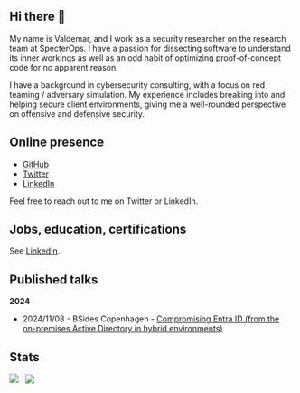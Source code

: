 ## Hi there 👋
My name is Valdemar, and I work as a security researcher on the research team at SpecterOps. I have a passion for dissecting software to understand its inner workings as well as an odd habit of optimizing proof-of-concept code for no apparent reason.

I have a background in cybersecurity consulting, with a focus on red teaming / adversary simulation. My experience includes breaking into and helping secure client environments, giving me a well-rounded perspective on offensive and defensive security. 

## Online presence
- [GitHub](https://github.com/bytewreck)
- [Twitter](https://twitter.com/bytewreck)
- [LinkedIn](https://www.linkedin.com/in/valdemar-car%C3%B8e/)

Feel free to reach out to me on Twitter or LinkedIn.

## Jobs, education, certifications

See [LinkedIn](https://www.linkedin.com/in/valdemar-car%C3%B8e/).

## Published talks

**2024**
- 2024/11/08 - BSides Copenhagen - [Compromising Entra ID (from the on-premises Active Directory in hybrid environments)](https://vimeo.com/showcase/11519703/video/1044549159)

## Stats

<div style="display: flex; flex-direction: row;">
 <picture>
   <img class="img" src="https://github-readme-stats.vercel.app/api?username=bytewreck&theme=tokyonight&show_icons=true" />
 </picture>
 &nbsp; &nbsp;
 <picture style="align-self: center">
   <img class="img" src="https://github-readme-stats.vercel.app/api/top-langs/?username=bytewreck&theme=tokyonight&layout=compact&show_icons=true" />
 </picture>
</div>

